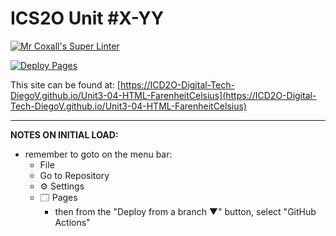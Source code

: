 # ICS2O Unit #X-YY

[![Mr Coxall's Super Linter](https://github.com/ICD2O-Digital-Tech-DiegoV/Unit3-04-HTML-FarenheitCelsius/workflows/Mr%20Coxall's%20Super%20Linter/badge.svg)](https://github.com/ICD2O-Digital-Tech-DiegoV/Unit3-04-HTML-FarenheitCelsius/actions)

[![Deploy Pages](https://github.com/ICD2O-Digital-Tech-DiegoV/Unit3-04-HTML-FarenheitCelsius/workflows/Deploy%20Pages/badge.svg)](https://github.com/ICD2O-Digital-Tech-DiegoV/Unit3-04-HTML-FarenheitCelsius/actions)

This site can be found at: [https://ICD2O-Digital-Tech-DiegoV.github.io/Unit3-04-HTML-FarenheitCelsius](https://ICD2O-Digital-Tech-DiegoV.github.io/Unit3-04-HTML-FarenheitCelsius)

---

**NOTES ON INITIAL LOAD:**
- remember to goto on the menu bar:
  - File
  - Go to Repository
  - ⚙ Settings
  - 🗔 Pages
    - then from the "Deploy from a branch ▼" button, select "GitHub Actions"
